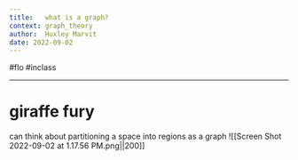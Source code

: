 ```yaml
---
title:   what is a graph?
context: graph_theory 
author:  Huxley Marvit
date: 2022-09-02
---
```


#flo  #inclass 

***

# giraffe fury

can think about partitioning a space into regions as a graph
![[Screen Shot 2022-09-02 at 1.17.56 PM.png||200]]



